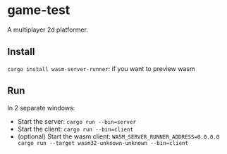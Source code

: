 # game-test

A multiplayer 2d platformer.

## Install

`cargo install wasm-server-runner`: if you want to preview wasm

## Run

In 2 separate windows:

- Start the server: `cargo run --bin=server`
- Start the client: `cargo run --bin=client`
- (optional) Start the wasm client: `WASM_SERVER_RUNNER_ADDRESS=0.0.0.0 cargo run --target wasm32-unknown-unknown --bin=client`

<!--

## Game ideas

Maplestory + runescape

Maplestory with resources and crafting.

Skill trees:

- strength
- defense
- mining
- smithing
- cooking
- brewing
- magic
- farming

-->
